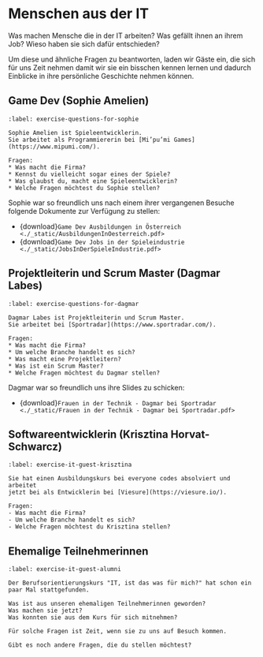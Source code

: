 # Menschen aus der IT

Was machen Mensche die in der IT arbeiten?
Was gefällt ihnen an ihrem Job?
Wieso haben sie sich dafür entschieden?

Um diese und ähnliche Fragen zu beantworten, laden wir Gäste ein,
die sich für uns Zeit nehmen damit wir sie ein bisschen kennen
lernen und dadurch Einblicke in ihre persönliche Geschichte nehmen
können.

## Game Dev (Sophie Amelien)

```{exercise} Unsere Fragen an Sophie (Game Dev)
:label: exercise-questions-for-sophie

Sophie Amelien ist Spieleentwicklerin.
Sie arbeitet als Programmiererin bei [Mi’pu’mi Games](https://www.mipumi.com/).

Fragen:
* Was macht die Firma?
* Kennst du vielleicht sogar eines der Spiele?
* Was glaubst du, macht eine Spieleentwicklerin?
* Welche Fragen möchtest du Sophie stellen?

```

Sophie war so freundlich uns nach einem ihrer vergangenen Besuche folgende Dokumente zur
Verfügung zu stellen:
* {download}`Game Dev Ausbildungen in Österreich <./_static/AusbildungenInOesterreich.pdf>`
* {download}`Game Dev Jobs in der Spieleindustrie <./_static/JobsInDerSpieleIndustrie.pdf>`


## Projektleiterin und Scrum Master (Dagmar Labes)

```{exercise} Unsere Fragen an Dagmar (Projektleiterin & Scrum Master)
:label: exercise-questions-for-dagmar

Dagmar Labes ist Projektleiterin und Scrum Master.
Sie arbeitet bei [Sportradar](https://www.sportradar.com/).

Fragen:
* Was macht die Firma?
* Um welche Branche handelt es sich?
* Was macht eine Projektleitern?
* Was ist ein Scrum Master?
* Welche Fragen möchtest du Dagmar stellen?
```

Dagmar war so freundlich uns ihre Slides zu schicken:
* {download}`Frauen in der Technik - Dagmar bei Sportradar <./_static/Frauen in der Technik - Dagmar bei Sportradar.pdf>`


## Softwareentwicklerin (Krisztina Horvat-Schwarcz)

```{exercise} Gastvortragende: Krisztina Horvath-Schwarcz
:label: exercise-it-guest-krisztina

Sie hat einen Ausbildungskurs bei everyone codes absolviert und arbeitet
jetzt bei als Entwicklerin bei [Viesure](https://viesure.io/).

Fragen:
- Was macht die Firma?
- Um welche Branche handelt es sich?
- Welche Fragen möchtest du Krisztina stellen?
```


## Ehemalige Teilnehmerinnen

```{exercise} Gastvortragende: Ehemalige Teilnehmerinnen
:label: exercise-it-guest-alumni

Der Berufsorientierungskurs "IT, ist das was für mich?" hat schon ein
paar Mal stattgefunden.

Was ist aus unseren ehemaligen Teilnehmerinnen geworden?
Was machen sie jetzt?
Was konnten sie aus dem Kurs für sich mitnehmen?

Für solche Fragen ist Zeit, wenn sie zu uns auf Besuch kommen.

Gibt es noch andere Fragen, die du stellen möchtest?
```
